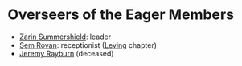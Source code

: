 # Overseers of the Eager Members

- [Zarin Summershield](zarin-summershield.md): leader
- [Sem Rovan](sem-rovan.md): receptionist ([Leving](../../../societies/esterfell-accord/leving/) chapter)
- [Jeremy Rayburn](jeremy-rayburn.md) (deceased)

